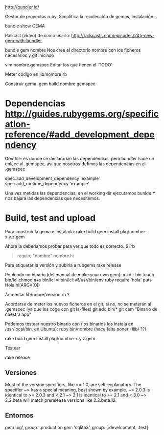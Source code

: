 http://bundler.io/

Gestor de proyectos ruby.
Simplifica la recolección de gemas, instalación... 


bundle show GEMA



Railcast (video) de como usarlo: http://railscasts.com/episodes/245-new-gem-with-bundler

bundle gem nombre
Nos crea el directorio nombre con los ficheros necesarios y git iniciado

vim nombre.gemspec
Editar los que tienen el 'TODO'

Meter código en lib/nombre.rb

Construir gema:
gem build nombre.gemspec


# Dependencias http://guides.rubygems.org/specification-reference/#add_development_dependency
Gemfile: es donde se declararían las dependencias, pero bundler hace un enlace al .gemspec, asi que nosotros defimos las dependencias en el .gemspec

spec.add_development_dependency 'example'
spec.add_runtime_dependency 'example'

Una vez metidas las dependencias, en el working dir ejecutamos
bunlde
Y nos bajará las dependencias que necesitemos.


# Build, test and upload
Para construir la gema e instalarla:
rake build
gem install pkg/nombre-x.y.z.gem

Ahora la deberíamos probar para ver que todo es correcto.
$ irb
> require "nombre"
> nombre.hi

Para etiquetar la versión y subirla a rubgems
rake release


Poniendo un binario (del manual de make your own gem):
mkdir bin
touch bin/lci
chmod a+x bin/lci
vi bin/lci:
#!/usr/bin/env ruby
require 'hola'
puts Hola.hi(ARGV[0])

Aumentar lib/nobre/version.rb ?

Acordarse de meter los nuevos ficheros en el git, si no, no se meterán al .gemspec (ya que los coge con git ls-files)
git add bin/*
git cam "Binario de nuestra app"

Podemos testear nuestro binario con (los binarios los instala en /usr/local/bin, en Ubuntu):
ruby bin/nombre  (hace falta poner -Ilib/  ??)


rake build
gem install pkg/nombre-x.y.z.gem

Testear

rake release



## Versiones ##

Most of the version specifiers, like >= 1.0, are self-explanatory. 
The specifier ~> has a special meaning, best shown by example. 
  ~> 2.0.3 is identical to >= 2.0.3 and < 2.1
  ~> 2.1 is identical to >= 2.1 and < 3.0
  ~> 2.2.beta will match prerelease versions like 2.2.beta.12.


## Entornos ## 
gem 'pg', group: :production
gem 'sqlite3', group: [:development, :test]

